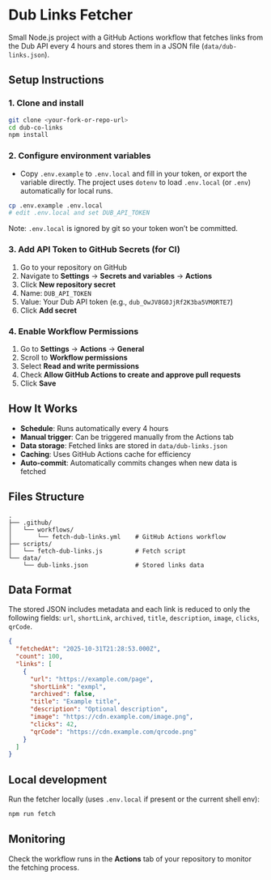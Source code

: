 # Dub Links Fetcher

Small Node.js project with a GitHub Actions workflow that fetches links from the Dub API every 4 hours and stores them in a JSON file (`data/dub-links.json`).

## Setup Instructions

### 1. Clone and install

```bash
git clone <your-fork-or-repo-url>
cd dub-co-links
npm install
```

### 2. Configure environment variables

- Copy `.env.example` to `.env.local` and fill in your token, or export the variable directly. The project uses `dotenv` to load `.env.local` (or `.env`) automatically for local runs.

```bash
cp .env.example .env.local
# edit .env.local and set DUB_API_TOKEN
```

Note: `.env.local` is ignored by git so your token won’t be committed.

### 3. Add API Token to GitHub Secrets (for CI)

1. Go to your repository on GitHub
2. Navigate to **Settings** → **Secrets and variables** → **Actions**
3. Click **New repository secret**
4. Name: `DUB_API_TOKEN`
5. Value: Your Dub API token (e.g., `dub_OwJV8G0JjRf2K3ba5VMORTE7`)
6. Click **Add secret**

### 4. Enable Workflow Permissions

1. Go to **Settings** → **Actions** → **General**
2. Scroll to **Workflow permissions**
3. Select **Read and write permissions**
4. Check **Allow GitHub Actions to create and approve pull requests**
5. Click **Save**

## How It Works

- **Schedule**: Runs automatically every 4 hours
- **Manual trigger**: Can be triggered manually from the Actions tab
- **Data storage**: Fetched links are stored in `data/dub-links.json`
- **Caching**: Uses GitHub Actions cache for efficiency
- **Auto-commit**: Automatically commits changes when new data is fetched

## Files Structure

```
.
├── .github/
│   └── workflows/
│       └── fetch-dub-links.yml    # GitHub Actions workflow
├── scripts/
│   └── fetch-dub-links.js         # Fetch script
└── data/
    └── dub-links.json             # Stored links data
```

## Data Format

The stored JSON includes metadata and each link is reduced to only the following fields: `url`, `shortLink`, `archived`, `title`, `description`, `image`, `clicks`, `qrCode`.

```json
{
  "fetchedAt": "2025-10-31T21:28:53.000Z",
  "count": 100,
  "links": [
    {
      "url": "https://example.com/page",
      "shortLink": "exmpl",
      "archived": false,
      "title": "Example title",
      "description": "Optional description",
      "image": "https://cdn.example.com/image.png",
      "clicks": 42,
      "qrCode": "https://cdn.example.com/qrcode.png"
    }
  ]
}
```

## Local development

Run the fetcher locally (uses `.env.local` if present or the current shell env):

```bash
npm run fetch
```

## Monitoring

Check the workflow runs in the **Actions** tab of your repository to monitor the fetching process.

